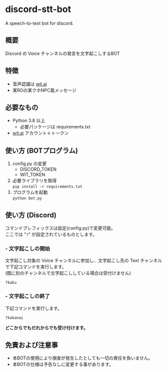 # discord-stt-bot
 A speech-to-text bot  for discord.

## 概要
Discord の Voice チャンネルの発言を文字起こしするBOT

## 特徴
* 音声認識は [wit.ai](https://wit.ai/)
* 某ROの某クホNPC風メッセージ

## 必要なもの
* Python 3.8 以上
  * 必要パッケージは requirements.txt
* [wit.ai](https://wit.ai/) アカウント＋トークン

## 使い方 (BOTプログラム)
1. config.py の変更
   * DISCORD_TOKEN
   * WIT_TOKEN
2. 必要ライブラリを取得  
   ```pip install -r requirements.txt```
3. プログラムを起動  
   ```python bot.py```


## 使い方 (Discord)
コマンドプレフィックスは設定(config.py)で変更可能。  
ここでは "```?```" が設定されているものとします。

### - 文字起こしの開始

文字起こし対象の Voice チャンネルに参加し、文字起こし先の Text チャンネルで下記コマンドを実行します。  
(既に別のチャンネルで文字起こししている場合は受付けません)

```
?kaku
```

### - 文字起こしの終了

下記コマンドを実行します。

```
?kakanai
```

__どこからでもだれからでも受け付けます。__


## 免責および注意事
* 本BOTの使用により損害が発生したとしても一切の責任を負いません。
* 本BOTの仕様は予告なしに変更する事があります。
